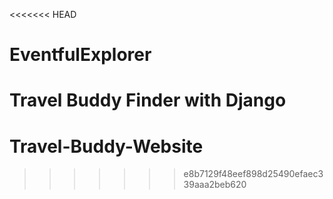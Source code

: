 <<<<<<< HEAD
# EventfulExplorer
Travel Buddy Finder with Django
=======
# Travel-Buddy-Website
>>>>>>> e8b7129f48eef898d25490efaec339aaa2beb620
